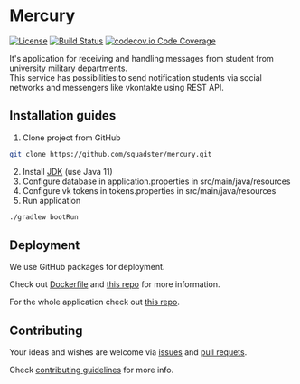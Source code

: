 # Mercury

[![License](https://img.shields.io/github/license/squadster/mercury.svg)](https://github.com/squadster/mercury/blob/master/LICENSE)
[![Build Status](https://travis-ci.org/squadster/mercury.svg?branch=master)](https://travis-ci.org/squadster/mercury)
[![codecov.io Code Coverage](https://img.shields.io/codecov/c/github/squadster/mercury.svg)](https://codecov.io/github/squadster/mercury?branch=master)

It's application for receiving and handling messages from student from university military departments.
<br>
This service has possibilities to send notification students via social networks and messengers like vkontakte using REST API.

## Installation guides

1) Clone project from GitHub

```bash
git clone https://github.com/squadster/mercury.git
```

2) Install [JDK](https://www.oracle.com/technetwork/java/javase/downloads/jdk11-downloads-5066655.html) (use Java 11)
3) Configure database in application.properties in src/main/java/resources
4) Configure vk tokens in tokens.properties in src/main/java/resources
5) Run application

```bash
./gradlew bootRun
```

## Deployment

We use GitHub packages for deployment.

Check out [Dockerfile](Dockerfile) and [this repo](https://github.com/squadster/squadster-deployment) for more information.

For the whole application check out [this repo](https://github.com/squadster/squadster-deployment).

## Contributing

Your ideas and wishes are welcome via [issues](https://github.com/squadster/mercury/issues) and [pull requets](https://github.com/squadster/mercury/pulls).

Check [contributing guidelines](CONTRIBUTING.md) for more info.
